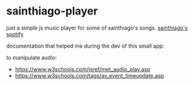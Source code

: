 # sainthiago-player

just a simple js music player for some of sainthiago's songs.
[sainthiago's spotify](https://open.spotify.com/artist/2I5yjM2Yc82AaQuuMZqQnV?si=BtKOz08IT-KET6bXa3hRHA&dl_branch=1)

documentation that helped me during the dev of this small app:

to manipulate audio: 
- https://www.w3schools.com/jsref/met_audio_play.asp
- https://www.w3schools.com/tags/av_event_timeupdate.asp
